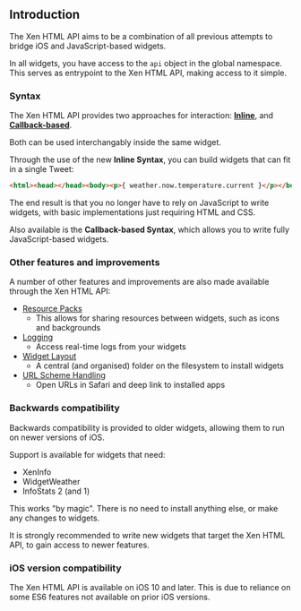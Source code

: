 ## Introduction

The Xen HTML API aims to be a combination of all previous attempts to bridge iOS and JavaScript-based widgets.

In all widgets, you have access to the `api` object in the global namespace. This serves as entrypoint to the Xen HTML API, making access to it simple.

### Syntax

The Xen HTML API provides two approaches for interaction: **[Inline](additional-documentation/syntax:-inline-data.html)**, and **[Callback-based](additional-documentation/syntax:-callback-based.html)**.

Both can be used interchangably inside the same widget.

Through the use of the new **Inline Syntax**, you can build widgets that can fit in a single Tweet:

```html
<html><head></head><body><p>{ weather.now.temperature.current }</p></body></html>
```

The end result is that you no longer have to rely on JavaScript to write widgets, with basic implementations just requiring HTML and CSS.

Also available is the **Callback-based Syntax**, which allows you to write fully JavaScript-based widgets.

### Other features and improvements

A number of other features and improvements are also made available through the Xen HTML API:

- [Resource Packs](additional-documentation/resource-packs.html)
    - This allows for sharing resources between widgets, such as icons and backgrounds
- [Logging](additional-documentation/logging.html)
    - Access real-time logs from your widgets
- [Widget Layout](additional-documentation/widget-layout.html)
    - A central (and organised) folder on the filesystem to install widgets
- [URL Scheme Handling](additional-documentation/url-scheme-handling.html)
    - Open URLs in Safari and deep link to installed apps

### Backwards compatibility

Backwards compatibility is provided to older widgets, allowing them to run on newer versions of iOS.

Support is available for widgets that need:

- XenInfo
- WidgetWeather
- InfoStats 2 (and 1)

This works "by magic". There is no need to install anything else, or make any changes to widgets.

It is strongly recommended to write new widgets that target the Xen HTML API, to gain access to newer features.

### iOS version compatibility

The Xen HTML API is available on iOS 10 and later. This is due to reliance on some ES6 features not available on prior iOS versions.
